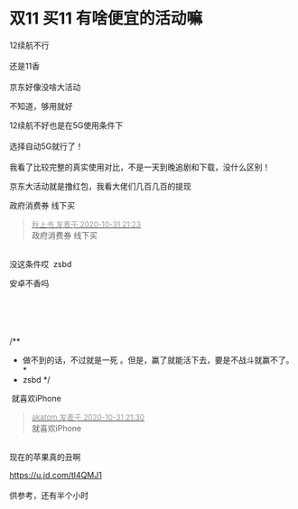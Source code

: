 # 双11 买11  有啥便宜的活动嘛


12续航不行<br />
<br />
还是11香 <br />
<br />
京东好像没啥大活动

不知道，够用就好

12续航不好也是在5G使用条件下<br />
<br />
选择自动5G就行了！<br />
<br />
我看了比较完整的真实使用对比，不是一天到晚追剧和下载，没什么区别！

京东大活动就是撸红包，我看大佬们几百几百的提现<img id="aimg_sx7Dx" onclick="zoom(this, this.src, 0, 0, 0)" class="zoom" src="https://cdn.jsdelivr.net/gh/hishis/forum-master/public/images/patch.gif" onmouseover="img_onmouseoverfunc(this)" onload="thumbImg(this)" border="0" alt="" />

政府消费券 线下买

<div class="quote"><blockquote><font size="2"><a href="https://www.hostloc.com/forum.php?mod=redirect&amp;goto=findpost&amp;pid=9382390&amp;ptid=760715" target="_blank"><font color="#999999">秋上书 发表于 2020-10-31 21:23</font></a></font><br />
政府消费券 线下买</blockquote></div><br />
没这条件哎&nbsp;&nbsp;zsbd

安卓不香吗<br />
<br />
<br />
<img src="static/image/smiley/default/lol.gif" smilieid="12" border="0" alt="" /><br />
<br />
<br />
<br />
/**<br />
 * 做不到的话，不过就是一死 。但是，赢了就能活下去，要是不战斗就赢不了。<br />
 *<br />
 * zsbd */

<img src="static/image/smiley/default/lol.gif" smilieid="12" border="0" alt="" /><img src="static/image/smiley/default/lol.gif" smilieid="12" border="0" alt="" /><img src="static/image/smiley/default/lol.gif" smilieid="12" border="0" alt="" /><img src="static/image/smiley/default/lol.gif" smilieid="12" border="0" alt="" /><img src="static/image/smiley/default/lol.gif" smilieid="12" border="0" alt="" /><img src="static/image/smiley/default/lol.gif" smilieid="12" border="0" alt="" /> 就喜欢iPhone

<div class="quote"><blockquote><font size="2"><a href="https://www.hostloc.com/forum.php?mod=redirect&amp;goto=findpost&amp;pid=9382553&amp;ptid=760715" target="_blank"><font color="#999999">akatom 发表于 2020-10-31 21:30</font></a></font><br />
就喜欢iPhone</blockquote></div><br />
现在的苹果真的丑啊

<a href="https://u.jd.com/tl4QMJ1" target="_blank">https://u.jd.com/tl4QMJ1</a><br />
<br />
供参考，还有半个小时
